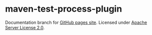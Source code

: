 maven-test-process-plugin
=========================

Documentation branch for [GitHub pages site](http://betfair.github.io/maven-test-process-plugin/). Licensed under [Apache Server License 2.0](http://www.apache.org/licenses/LICENSE-2.0).
